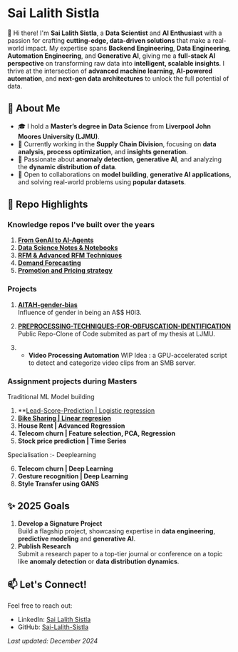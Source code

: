 # Sai Lalith Sistla  

👋 Hi there! I'm **Sai Lalith Sistla**, a **Data Scientist** and **AI Enthusiast** with a passion for crafting **cutting-edge, data-driven solutions** that make a real-world impact. My expertise spans **Backend Engineering**, **Data Engineering**, **Automation Engineering**, and **Generative AI**, giving me a **full-stack AI perspective** on transforming raw data into **intelligent, scalable insights**. I thrive at the intersection of **advanced machine learning**, **AI-powered automation**, and **next-gen data architectures** to unlock the full potential of data.  

## 🚀 About Me  
- 🎓 I hold a **Master’s degree in Data Science** from **Liverpool John Moores University (LJMU)**.  
- 🚀 Currently working in the **Supply Chain Division**, focusing on **data analysis**, **process optimization**, and **insights generation**.  
- 🧠 Passionate about **anomaly detection**, **generative AI**, and analyzing the **dynamic distribution of data**.  
- 🤝 Open to collaborations on **model building**, **generative AI applications**, and solving real-world problems using **popular datasets**.  


## 📂 Repo Highlights

### Knowledge repos I've built over the years
1. **[From GenAI to AI-Agents](https://github.com/Sai-Lalith-Sistla/AI-Agents-GenAI)**
2. **[Data Science Notes & Notebooks](https://github.com/Sai-Lalith-Sistla/Data-Science)**
3. **[RFM & Advanced RFM Techniques](https://github.com/Sai-Lalith-Sistla/Advanced-RFM)**
4. **[Demand Forecasting](https://github.com/Sai-Lalith-Sistla/Demand-Forecasting)**
5. **[Promotion and Pricing strategy](https://github.com/Sai-Lalith-Sistla/Promotion-and-Pricing-strategy)**


### Projects  
1. **[AITAH-gender-bias](https://github.com/Sai-Lalith-Sistla/AITAH-gender-bias)**  
   Influence of gender in being an A$$ H0l3.  
2. **[PREPROCESSING-TECHNIQUES-FOR-OBFUSCATION-IDENTIFICATION](https://github.com/Sai-Lalith-Sistla/PREPROCESSING-TECHNIQUES-FOR-OBFUSCATION-IDENTIFICATION)**  
   Public Repo-Clone of Code submited as part of my thesis at LJMU.

3. - **Video Processing Automation**
   WIP Idea : a GPU-accelerated script to detect and categorize video clips from an SMB server.  


### Assignment projects during Masters
Traditional ML Model building
1. **[Lead-Score-Prediction | Logistic regression ](https://github.com/Sai-Lalith-Sistla/Lead-Score-Prediction)
2. **[Bike Sharing | Linear regresion](https://github.com/Sai-Lalith-Sistla/Bike-Demand-Prediction)**
3. **House Rent | Advanced Regression**
4. **Telecom churn | Feature selection, PCA, Regression**
5. **Stock price prediction | Time Series**

Specialisation :- Deeplearning

6. **Telecom churn | Deep Learning**
7. **Gesture recognition | Deep Learning**
8. **Style Transfer using GANS**





## ✨ 2025 Goals  
1. **Develop a Signature Project**  
   Build a flagship project, showcasing expertise in **data engineering**, **predictive modeling** and **generative AI**.  
2. **Publish Research**  
   Submit a research paper to a top-tier journal or conference on a topic like **anomaly detection** or **data distribution dynamics**.  

## 📫 Let's Connect!  
Feel free to reach out:  
- LinkedIn: [Sai Lalith Sistla](https://www.linkedin.com/in/sailalithsistla)  
- GitHub: [Sai-Lalith-Sistla](https://github.com/Sai-Lalith-Sistla)  


*Last updated: December 2024*
